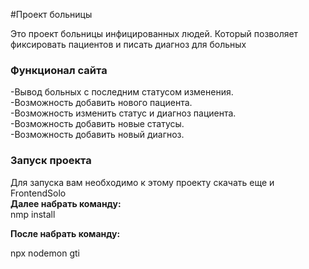﻿#Проект больницы
  
Это проект больницы инфицированных людей. Который позволяет фиксировать пациентов и писать диагноз для больных
### Функционал  сайта
  -Вывод больных с последним статусом изменения.  
  -Возможность  добавить нового пациента.  
  -Возможность изменить статус и диагноз пациента.  
  -Возможность добавить новые статусы.  
  -Возможность добавить новый диагноз.  

### Запуск проекта
Для запуска вам необходимо к этому проекту скачать еще и FrontendSolo    
**Далее набрать команду:**        
 nmp install       

**После набрать команду:**      

npx nodemon   gti   


